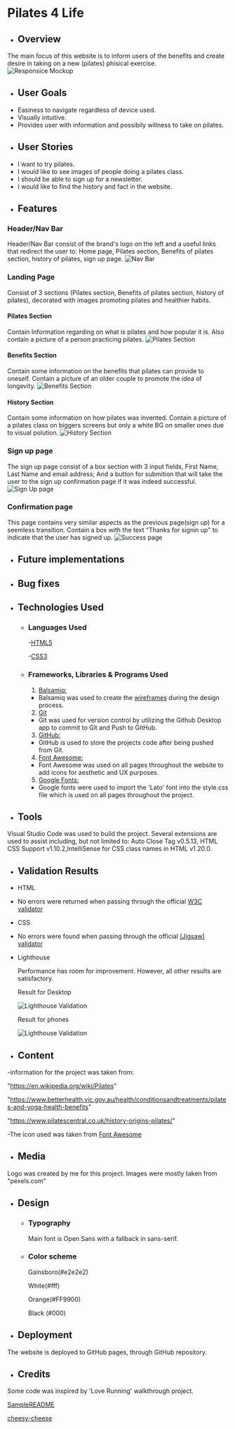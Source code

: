 # Pilates 4 Life

- ## Overview
The main focus of this website is to inform users of the benefits and create desire in taking on a new (pilates) phisical exercise.   
![Responsice Mockup](https://github.com/nellymaw/pilates-4-life/blob/main/assets/Validation/responsiveness.png)

- ## User Goals
* Easiness to navigate regardless of device used.
* Visually intuitive.
* Provides user with information and possibily willness to take on pilates.
    
- ## User Stories
* I want to try pilates.
* I would like to see images of people doing a pilates class.
* I should be able to sign up for a newsletter.
* I would like to find the history and fact in the website.

- ## Features
### Header/Nav Bar
Header/Nav Bar consist of the brand's logo on the left and a useful links that redirect the user to: Home page, Pilates section, Benefits of pilates section, history of pilates, sign up page.
![Nav Bar](https://github.com/nellymaw/pilates-4-life/blob/main/assets/readme-content/navbar.png)

### Landing Page
Consist of 3 sections (Pilates section, Benefits of pilates section, history of pilates), decorated with images promoting pilates and healthier habits.
#### Pilates Section
Contain Information regarding on what is pilates and how popular it is. Also contain a picture of a person practicing pilates.
![Pilates Section](https://github.com/nellymaw/pilates-4-life/blob/main/assets/readme-content/pilates-section.png)

#### Benefits Section
Contain some information on the benefits that pilates can provide to oneself. Contain a picture of an older couple to promote the idea of longevity.
![Benefits Section](https://github.com/nellymaw/pilates-4-life/blob/main/assets/readme-content/benefits-section.png)

#### History Section
Contain some information on how pilates was invented. Contain a picture of a pilates class on biggers screens but only a white BG on smaller ones due to visual polution.
![History Section](https://github.com/nellymaw/pilates-4-life/blob/main/assets/readme-content/history-section.png)

### Sign up page
The sign up page consist of a box section with 3 input fields, First Name, Last Name and email address; And a button for submition that will take the user to the sign up confirmation page if it was indeed successful.
![Sign Up page](https://github.com/nellymaw/pilates-4-life/blob/main/assets/readme-content/sign-up.png)

### Confirmation page
This page contains very similar aspects as the previous page(sign up) for a seemless transition. Contain a box with the text "Thanks for signin up" to indicate that the user has signed up.
![Success page](https://github.com/nellymaw/pilates-4-life/blob/main/assets/readme-content/success.png)

-   ## Future implementations

-   ## Bug fixes
        
-   ## Technologies Used
    -   ### Languages Used
        -[HTML5](https://en.wikipedia.org/wiki/HTML5)

        -[CSS3](https://en.wikipedia.org/wiki/Cascading_Style_Sheets)

    -   ### Frameworks, Libraries & Programs Used
        1. [Balsamiq:](https://balsamiq.com/)
        - Balsamiq was used to create the [wireframes](https://github.com/) during the design process.
        2. [Git](https://git-scm.com/)
        - Git was used for version control by utilizing the Github Desktop app to commit to Git and Push to GitHub.
        3. [GitHub:](https://github.com/)
        - GitHub is used to store the projects code after being pushed from Git.
        4. [Font Awesome:](https://fontawesome.com/)
        - Font Awesome was used on all pages throughout the website to add icons for aesthetic and UX purposes.
        5. [Google Fonts:](https://fonts.google.com/)
        - Google fonts were used to import the 'Lato' font into the style.css file which is used on all pages throughout the project.

- ## Tools
Visual Studio Code was used to build the project. Several extensions are used to assist including, but not limited to: Auto Close Tag v0.5.13, HTML CSS Support v1.10.2,IntelliSense for CSS class names in HTML v1.20.0.

- ## Validation Results
- HTML
- No errors were returned when passing through the official [W3C validator](https://validator.w3.org/nu/?doc=https%3A%2F%2Fnellymaw.github.io%2Fpilates-4-life%2Findex.html)

- CSS
- No errors were found when passing through the official [(Jigsaw) validator](https://jigsaw.w3.org/css-validator/validator?uri=https%3A%2F%2Fnellymaw.github.io%2Fpilates-4-life&profile=css3svg&usermedium=all&warning=1&vextwarning=&lang=en)

- Lighthouse
    
    Performance has room for improvement. However, all other results are satisfactory.

    Result for Desktop 

    ![Lighthouse Validation](https://github.com/nellymaw/pilates-4-life/blob/main/assets/Validation/lighthouse-desktop.png)

    Result for phones

    ![Lighthouse Validation](https://github.com/nellymaw/pilates-4-life/blob/main/assets/Validation/lighthouse-phone.png)


- ## Content
-information for the project was taken from: 

"https://en.wikipedia.org/wiki/Pilates"

"https://www.betterhealth.vic.gov.au/health/conditionsandtreatments/pilates-and-yoga-health-benefits"

"https://www.pilatescentral.co.uk/history-origins-pilates/"

-The icon used was taken from [Font Awesome](https://fontawesome.com/)

- ## Media
Logo was created by me for this project.
Images were mostly taken from "pexels.com"

- ## Design
    -   ### Typography
        Main font is Open Sans with a fallback in sans-serif.
    -   ### Color scheme
        Gainsboro(#e2e2e2)

        White(#fff)

        Orange(#FF9900)

        Black (#000)

-   ## Deployment
The website is deployed to GitHub pages, through GitHub repository.

-   ## Credits
Some code was inspired by 'Love Running' walkthrough project.

[SampleREADME](https://github.com/Code-Institute-Solutions/SampleREADME)

[cheesy-cheese](https://github.com/kazcare/cheesy-cheese)